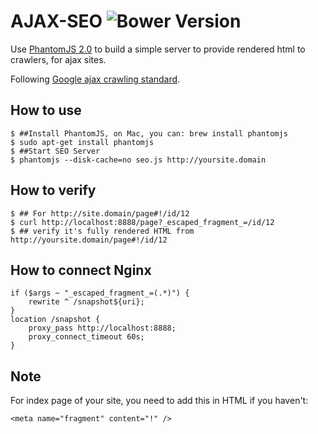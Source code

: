 AJAX-SEO ![Bower Version](https://badge.fury.io/bo/ajax-seo.svg)
=====

Use [PhantomJS 2.0](http://phantomjs.org/) to build a simple server to provide rendered html to crawlers, for ajax sites. 

Following [Google ajax crawling standard](https://developers.google.com/webmasters/ajax-crawling/docs/getting-started).


How to use
------------
```
$ ##Install PhantomJS, on Mac, you can: brew install phantomjs 
$ sudo apt-get install phantomjs  
$ ##Start SEO Server
$ phantomjs --disk-cache=no seo.js http://yoursite.domain
```

How to verify
-------------
```
$ ## For http://site.domain/page#!/id/12
$ curl http://localhost:8888/page?_escaped_fragment_=/id/12
$ ## verify it's fully rendered HTML from http://yoursite.domain/page#!/id/12
```

How to connect Nginx
-------
```
if ($args ~ "_escaped_fragment_=(.*)") {
    rewrite ^ /snapshot${uri};
}   
location /snapshot {
    proxy_pass http://localhost:8888;
    proxy_connect_timeout 60s;
}
```

Note
-------
For index page of your site, you need to add this in HTML if you haven't:
```
<meta name="fragment" content="!" />
```
